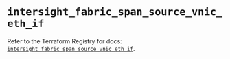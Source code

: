 # `intersight_fabric_span_source_vnic_eth_if`

Refer to the Terraform Registry for docs: [`intersight_fabric_span_source_vnic_eth_if`](https://registry.terraform.io/providers/ciscodevnet/intersight/1.0.71/docs/resources/fabric_span_source_vnic_eth_if).

